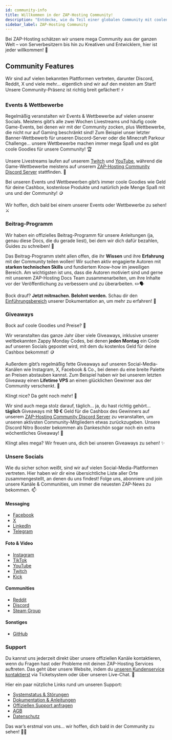 ```yaml
---
id: community-info
title: Willkommen in der ZAP-Hosting Community!
description: "Entdecke, wie du Teil einer globalen Community mit coolen Events, Wettbewerben und Möglichkeiten zum Wissensaustausch und Gewinnen von Preisen wirst → Jetzt mehr erfahren"
sidebar_label: ZAP-Hosting Community
---
```


Bei ZAP-Hosting schätzen wir unsere mega Community aus der ganzen Welt – von Serverbesitzern bis hin zu Kreativen und Entwicklern, hier ist jeder willkommen! 👋

## Community Features

Wir sind auf vielen bekannten Plattformen vertreten, darunter Discord, Reddit, X und viele mehr... eigentlich sind wir auf den meisten am Start! Unsere Community-Präsenz ist richtig breit gefächert! ⚡

### Events & Wettbewerbe

Regelmäßig veranstalten wir Events & Wettbewerbe auf vielen unserer Socials. Meistens gibt’s alle zwei Wochen Livestreams und häufig coole Game-Events, bei denen wir mit der Community zocken, plus Wettbewerbe, die nicht nur auf Gaming beschränkt sind! Zum Beispiel unser letzter Banner-Wettbewerb für unseren Discord-Server oder die Minecraft Parkour Challenge... unsere Wettbewerbe machen immer mega Spaß und es gibt coole Goodies für unsere Community! 🏆

Unsere Livestreams laufen auf unserem [Twitch](https://twitch.tv/zaphosting) und [YouTube](https://youtube.com/zaphosting), während die Game-Wettbewerbe meistens auf unserem [ZAP-Hosting Community Discord Server](https://discord.gg/invite/zaphosting) stattfinden. 🎥

Bei unseren Events und Wettbewerben gibt’s immer coole Goodies wie Geld für deine Cashbox, kostenlose Produkte und natürlich jede Menge Spaß mit uns und der Community! 🪙

Wir hoffen, dich bald bei einem unserer Events oder Wettbewerbe zu sehen! ⚔️

### Beitrag-Programm

Wir haben ein offizielles Beitrag-Programm für unsere Anleitungen (ja, genau diese Docs, die du gerade liest), bei dem wir dich dafür bezahlen, Guides zu schreiben! 📰

Das Beitrag-Programm steht allen offen, die ihr **Wissen** und ihre **Erfahrung** mit der Community teilen wollen! Wir suchen aktiv engagierte Autoren mit **starken technischen Skills** und fundiertem Know-how im jeweiligen Bereich. Am wichtigsten ist uns, dass die Autoren motiviert sind und gerne mit unserem ZAP-Hosting Docs Team zusammenarbeiten, um ihre Inhalte vor der Veröffentlichung zu verbessern und zu überarbeiten. ✏️🗣️

Bock drauf? **Jetzt mitmachen. Belohnt werden.** Schau dir den [Einführungsbereich](contribution-introduction.md) unserer Dokumentation an, um mehr zu erfahren! 🚀

### Giveaways

Bock auf coole Goodies und Preise? 🎁

Wir veranstalten das ganze Jahr über viele Giveaways, inklusive unserer weltbekannten Zappy Monday Codes, bei denen **jeden Montag** ein Code auf unseren Socials gepostet wird, mit dem du kostenlos Geld für deine Cashbox bekommst! 🪙

Außerdem gibt’s regelmäßig fette Giveaways auf unseren Social-Media-Kanälen wie Instagram, X, Facebook & Co., bei denen du eine breite Palette an Preisen abstauben kannst. Zum Beispiel haben wir bei unserem letzten Giveaway einen **Lifetime VPS** an einen glücklichen Gewinner aus der Community verschenkt. 💪

Klingt nice? Da geht noch mehr! 🎉

Wir sind auch mega stolz darauf, täglich... ja, du hast richtig gehört... **täglich** Giveaways mit **10 €** Geld für die Cashbox des Gewinners auf unserem [ZAP-Hosting Community Discord Server](https://discord.gg/invite/zaphosting) zu veranstalten, um unseren aktivsten Community-Mitgliedern etwas zurückzugeben. Unsere Discord Nitro Booster bekommen als Dankeschön sogar noch ein extra wöchentliches Giveaway! 🫢

Klingt alles mega? Wir freuen uns, dich bei unseren Giveaways zu sehen! ✨

### Unsere Socials

Wie du sicher schon weißt, sind wir auf vielen Social-Media-Plattformen vertreten. Hier haben wir dir eine übersichtliche Liste aller Orte zusammengestellt, an denen du uns findest! Folge uns, abonniere und join unsere Kanäle & Communities, um immer die neuesten ZAP-News zu bekommen. 📫

#### Messaging
- [Facebook](https://facebook.com/zaphosting)
- [X](https://x.com/zaphosting)
- [LinkedIn](https://linkedin.com/company/zaphosting)
- [Telegram](https://t.me/zap_hosting)

#### Foto & Video
- [Instagram](https://instagram.com/zaphosting)
- [TikTok](https://www.tiktok.com/@zaphosting)
- [YouTube](https://youtube.com/zaphosting)
- [Twitch](https://twitch.tv/zaphosting)
- [Kick](https://kick.com/zaphosting)

#### Communities
- [Reddit](https://reddit.com/r/zaphosting)
- [Discord](https://discord.gg/zaphosting)
- [Steam Group](https://steamcommunity.com/groups/zaphosting)

#### Sonstiges
- [GitHub](https://github.com/zaphosting)

### Support
Du kannst uns jederzeit direkt über unsere offiziellen Kanäle kontaktieren, wenn du Fragen hast oder Probleme mit deinen ZAP-Hosting Services auftreten. Das geht über unsere Website, indem du [unseren Kundenservice kontaktierst](https://zap-hosting.com/en/customer/support/) via Ticketsystem oder über unseren Live-Chat. 👥

Hier ein paar nützliche Links rund um unseren Support:
- [Systemstatus & Störungen](https://zap-hosting.com/status)
- [Dokumentation & Anleitungen](https://zap-hosting.com/guides/)
- [Offiziellen Support anfragen](https://zap-hosting.com/en/customer/support/)
- [AGB](https://zap-hosting.com/en/terms/)
- [Datenschutz](https://zap-hosting.com/en/privacy-policy/)

Das war’s erstmal von uns... wir hoffen, dich bald in der Community zu sehen! 🙋‍♂️